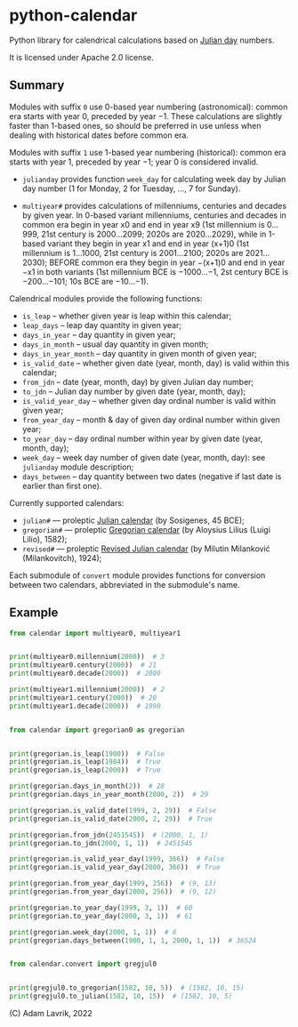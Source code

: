 # python-calendar

Python library for calendrical calculations based on [Julian day](https://en.wikipedia.org/wiki/Julian_day) numbers.

It is licensed under Apache 2.0 license.

## Summary

Modules with suffix `0` use 0-based year numbering (astronomical): common era starts with year 0, preceded by year −1. These calculations are slightly faster than 1-based ones, so should be preferred in use unless when dealing with historical dates before common era.


Modules with suffix `1` use 1-based year numbering (historical): common era starts with year 1, preceded by year −1; year 0 is considered invalid.

- `julianday` provides function `week_day` for calculating week day by Julian day number (1 for Monday, 2 for Tuesday, ..., 7 for Sunday).

- `multiyear#` provides calculations of millenniums, centuries and decades by given year. In 0-based variant millenniums, centuries and decades in common era begin in year x0 and end in year x9 (1st millennium is 0…999, 21st century is 2000…2099; 2020s are 2020…2029), while in 1-based variant they begin in year x1 and end in year (x+1)0 (1st millennium is 1…1000, 21st century is 2001…2100; 2020s are 2021…2030); BEFORE common era they begin in year −(x+1)0 and end in year −x1 in both variants (1st millennium BCE is −1000…−1, 2st century BCE is −200…−101; 10s BCE are −10…−1).

Calendrical modules provide the following functions:

- `is_leap` – whether given year is leap within this calendar;
- `leap_days` – leap day quantity in given year;
- `days_in_year` – day quantity in given year;
- `days_in_month` – usual day quantity in given month;
- `days_in_year_month` – day quantity in given month of given year;
- `is_valid_date` – whether given date (year, month, day) is valid within this calendar;
- `from_jdn` – date (year, month, day) by given Julian day number;
- `to_jdn` – Julian day number by given date (year, month, day);
- `is_valid_year_day` – whether given day ordinal number is valid within given year;
- `from_year_day` – month & day of given day ordinal number within given year;
- `to_year_day` – day ordinal number within year by given date (year, month, day);
- `week_day` – week day number of given date (year, month, day): see `julianday` module description;
- `days_between` – day quantity between two dates (negative if last date is earlier than first one).

Currently supported calendars:

- `julian#` — proleptic [Julian calendar](https://en.wikipedia.org/wiki/Julian_calendar) (by Sosigenes, 45 BCE);
- `gregorian#` — proleptic [Gregorian calendar](https://en.wikipedia.org/wiki/Gregorian_calendar) (by Aloysius Lilius (Luigi Lilio), 1582);
- `revised#` — proleptic [Revised Julian calendar](https://en.wikipedia.org/wiki/Revised_Julian_calendar) (by Milutin Milanković (Milankovitch), 1924);

Each submodule of `convert` module provides functions for conversion between two calendars, abbreviated in the submodule's name.

## Example

```python
from calendar import multiyear0, multiyear1


print(multiyear0.millennium(2000))  # 3
print(multiyear0.century(2000))  # 21
print(multiyear0.decade(2000))  # 2000

print(multiyear1.millennium(2000))  # 2
print(multiyear1.century(2000))  # 20
print(multiyear1.decade(2000))  # 1990


from calendar import gregorian0 as gregorian


print(gregorian.is_leap(1900))  # False
print(gregorian.is_leap(1984))  # True
print(gregorian.is_leap(2000))  # True

print(gregorian.days_in_month(2))  # 28
print(gregorian.days_in_year_month(2000, 2))  # 29

print(gregorian.is_valid_date(1999, 2, 29))  # False
print(gregorian.is_valid_date(2000, 2, 29))  # True

print(gregorian.from_jdn(2451545))  # (2000, 1, 1)
print(gregorian.to_jdn(2000, 1, 1))  # 2451545

print(gregorian.is_valid_year_day(1999, 366))  # False
print(gregorian.is_valid_year_day(2000, 366))  # True

print(gregorian.from_year_day(1999, 256))  # (9, 13)
print(gregorian.from_year_day(2000, 256))  # (9, 12)

print(gregorian.to_year_day(1999, 3, 1))  # 60
print(gregorian.to_year_day(2000, 3, 1))  # 61

print(gregorian.week_day(2000, 1, 1))  # 6
print(gregorian.days_between(1900, 1, 1, 2000, 1, 1))  # 36524


from calendar.convert import gregjul0


print(gregjul0.to_gregorian(1582, 10, 5))  # (1582, 10, 15)
print(gregjul0.to_julian(1582, 10, 15))  # (1582, 10, 5)
```

(C) Adam Lavrik, 2022
